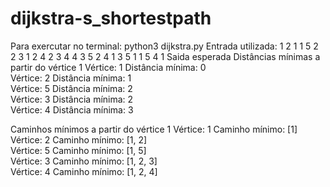 # dijkstra-s_shortestpath

Para exercutar no terminal: python3 dijkstra.py 
Entrada utilizada:
1    2    1
1    5    2
2    3    1
2    4    2
3    4    4
3    5    2
4    1    3
5    1    1
5    4    1
Saida esperada 
Distâncias mínimas a partir do vértice 1
Vértice: 1 Distância mínima: 0        
Vértice: 2 Distância mínima: 1        
Vértice: 5 Distância mínima: 2        
Vértice: 3 Distância mínima: 2        
Vértice: 4 Distância mínima: 3        

Caminhos mínimos a partir do vértice 1
Vértice: 1 Caminho mínimo: [1]        
Vértice: 2 Caminho mínimo: [1, 2]     
Vértice: 5 Caminho mínimo: [1, 5]     
Vértice: 3 Caminho mínimo: [1, 2, 3]  
Vértice: 4 Caminho mínimo: [1, 2, 4] 
